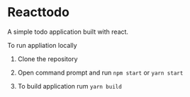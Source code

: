 # Reacttodo

A simple todo application built with react.

To run appliation locally

1. Clone the repository

2. Open command prompt and run `npm start` or `yarn start`

3. To build application rum `yarn build`